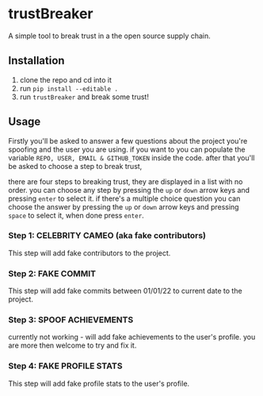 # trustBreaker
A simple tool to break trust in a the open source supply chain.

## Installation
1. clone the repo and cd into it
2. run `pip install --editable .`
3. run `trustBreaker` and break some trust!

## Usage
Firstly you'll be asked to answer a few questions about the project you're spoofing and the user you are using.
if you want to you can populate the variable ```REPO, USER, EMAIL & GITHUB_TOKEN``` inside the code.
after that you'll be asked to choose a step to break trust,

there are four steps to breaking trust,
they are displayed in a list with no order.
you can choose any step by pressing the `up` or `down` arrow keys and pressing `enter` to select it.
if there's a multiple choice question you can choose the answer by pressing the `up` or `down` arrow keys and pressing `space` to select it, when done press `enter`.

### Step 1: CELEBRITY CAMEO (aka fake contributors)
This step will add fake contributors to the project.

### Step 2: FAKE COMMIT
This step will add fake commits between 01/01/22 to current date to the project.

### Step 3: SPOOF ACHIEVEMENTS
currently not working - will add fake achievements to the user's profile.
you are more then welcome to try and fix it.

### Step 4: FAKE PROFILE STATS
This step will add fake profile stats to the user's profile.